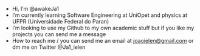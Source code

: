 - Hi, I’m @awakeJa1
- I’m currently learning Software Engineering at UniOpet and physics at UFPR (Universidade Federal do Paran)
- I’m looking to use my Github to my own academic stuff but if you like my projects you can send me a message 
- How to reach me / you can send me an email at joaoielen@gmail.com or dm me on Twitter @Ja1_ielen 

<!---
awakeJa1/awakeJa1 is a ✨ special ✨ repository because its `README.md` (this file) appears on your GitHub profile.
You can click the Preview link to take a look at your changes.
--->
